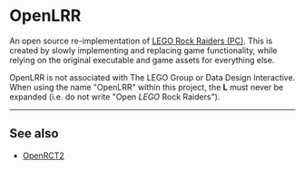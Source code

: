 # OpenLRR
An open source re-implementation of [LEGO Rock Raiders (PC)](https://wikipedia.org/wiki/Lego_Rock_Raiders_%28video_game%29). This is created by slowly implementing and replacing game functionality, while relying on the original executable and game assets for everything else.

OpenLRR is not associated with The LEGO Group or Data Design Interactive. When using the name "OpenLRR" within this project, the **L** must never be expanded (i.e. do not write "Open _LEGO_ Rock Raiders").

***

## See also

* [OpenRCT2](https://github.com/OpenRCT2/OpenRCT2)
